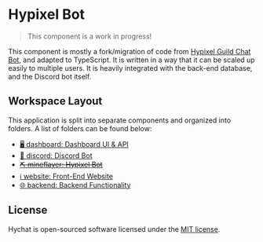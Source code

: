 # Hypixel Bot

> This component is a work in progress! 

This component is mostly a fork/migration of code from [Hypixel Guild Chat Bot](https://github.com/xMdb/hypixel-guild-chat-bot), and adapted to TypeScript. It is written in a way that it can be scaled up easily to multiple users. It is heavily integrated with the back-end database, and the Discord bot itself.

## Workspace Layout

This application is split into separate components and organized into folders. A list of folders can be found below:

- [🖥️ dashboard: Dashboard UI & API](https://github.com/hychat-mc/hychat/tree/master/dashboard)
- [🤖 discord: Discord Bot](https://github.com/hychat-mc/hychat/tree/master/discord)
- [~~⛏️ mineflayer: Hypixel Bot~~](https://github.com/hychat-mc/hychat/tree/master/mineflayer)
- [ℹ️ website: Front-End Website](https://github.com/hychat-mc/website)
- [🌐 backend: Backend Functionality](https://github.com/hychat-mc/backend)

## License

Hychat is open-sourced software licensed under the [MIT license](https://choosealicense.com/licenses/mit/).
